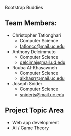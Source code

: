 Bootstrap Buddies

## Team Members:
* Christopher Tatlonghari
  * Computer Science
  * tatloncc@mail.uc.edu
* Anthony Delcimmuto
  * Computer Science
  * delcimaj@mail.ud.edu
* Rouba Al-Khasawneh
  * Computer Science
  * alkhasrr@mail.uc.edu
* Joseph Snider
  * Computer Science
  * sniderjs@mail.uc.edu
  
## Project Topic Area
  * Web app development
  * AI / Game Theory
